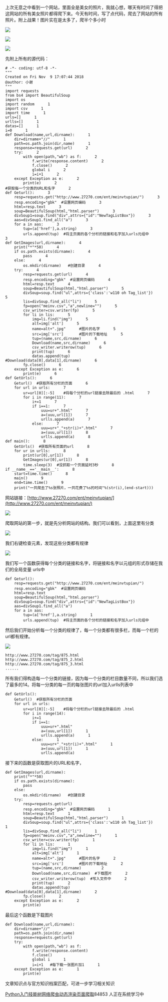 上次无意之中看到一个网站，里面全是美女的照片，我就心想，哪天有时间了得把这网站的所有美女照片都得爬下来。今天有时间，写了点代码，爬去了网站的所有照片。附上战果！图片实在是太多了，爬半个多小时

![](https://img-blog.csdnimg.cn/20181112155231524.png?x-oss-process=image/watermark,type_ZmFuZ3poZW5naGVpdGk,shadow_10,text_aHR0cHM6Ly9ibG9nLmNzZG4ubmV0L3FxXzM2MTE5MTky,size_16,color_FFFFFF,t_70)

![](https://img-blog.csdnimg.cn/20181112155304976.png?x-oss-process=image/watermark,type_ZmFuZ3poZW5naGVpdGk,shadow_10,text_aHR0cHM6Ly9ibG9nLmNzZG4ubmV0L3FxXzM2MTE5MTky,size_16,color_FFFFFF,t_70)

![](https://img-blog.csdnimg.cn/20181112155451684.png)

先附上所有的源代码：

```
# -*- coding: utf-8 -*-      
"""      
Created on Fri Nov  9 17:07:44 2018      
@author: 小谢      
"""      
import requests      
from bs4 import BeautifulSoup      
import os      
import random      1
import csv      1
import time      1
urls=[]      1
urlls=[]      1
datas=[]      1
i=0      1
def Download(name,url,dirname):      1
    dir=dirname+"//"      1
    path=os.path.join(dir,name)      1
    response=requests.get(url)      2
    try:      2
        with open(path,"wb") as f:      2
            f.write(response.content)      2
            f.close()      2
            global i      2
            i=i+1      2
    except Exception as e:      2
        print(e)      2
#获取每一个分类的URL和名字      2
def Geturl():      3
    resp=requests.get("http://www.27270.com/ent/meinvtupian/")      3
    resp.encoding="gbk"  #设置网页编码      3
    html=resp.text      3
    soup=BeautifulSoup(html,"html.parser")      3
    divSoup1=soup.find("div",attrs={"id":"NewTagListBox"})      3
    aas=divSoup1.find_all("a")      3
    for a in aas:      3
        tup=(a['href'],a.string)      3
        urls.append(tup)  #将主页面的各个分栏的链接和名字加入urls元组中      3
def GetImages(url,dirname):      4
    print("*"*50)      4
    if os.path.exists(dirname):      4
        pass      4
    else:      4
        os.mkdir(dirname)   #创建目录      4
    try:      4
        resp=requests.get(url)      4
        resp.encoding="gbk"  #设置网页编码      4
        html=resp.text      4
        soup=BeautifulSoup(html,"html.parser")      5
        divSoup=soup.find("ul",attrs={'class':'w110 oh Tag_list'})      5
        lis=divSoup.find_all("li")      5
        fp=open("meinv.csv","a",newline="")      5
        csv_writer=csv.writer(fp)      5
        for li in lis:      5
            img=li.find("img")      5
            alt=img['alt']      5
            name=alt+".jpg"      #图片的名字      5
            src=img['src']       #图片的下载地址      5
            tup=(name,src,dirname)      6
            Download(name,src,dirname)      6
            csv_writer.writerow(tup)      6
            print(tup)      6
            datas.append(tup)            #Download(data[0],data[1],dirname)      6
        fp.close()      6
    except Exception as e:      6
        print(e)      6
def GetUrls():      6
    Geturl()  #获取所有分栏的页面      6
    for url in urls:      7
        ur=url[0][:-5]    #将每个分栏的url链接去除最后的 .html      7
        for i in range(11):      7
            i+=1      7
            if i==1:      7
                uuu=ur+".html"      7
                a=(uuu,url[1])      7
                urlls.append(a)      7
            else:      7
                uuu=ur+"_"+str(i)+".html"      7
                a=(uuu,url[1])      8
                urlls.append(a)      8
def main():      8
    GetUrls()  #获取所有页面的url      8
    for ur in urlls:      8
        print(ur[0],ur[1])      8
        GetImages(ur[0],ur[1])      8
        time.sleep(3)  #没抓取一个页面延时3秒      8
if __name__=='__main__':      8
    start=time.time()      8
    main()      9
    end=time.time()      9
    print("一共爬去了%s张照片，一共花费了%s的时间"%(str(i),(end-start)))
```


网站链接：[http://www.27270.com/ent/meinvtupian/](http://www.27270.com/ent/meinvtupian/)

![](https://img-blog.csdnimg.cn/20181109220005590.png?x-oss-process=image/watermark,type_ZmFuZ3poZW5naGVpdGk,shadow_10,text_aHR0cHM6Ly9ibG9nLmNzZG4ubmV0L3FxXzM2MTE5MTky,size_16,color_FFFFFF,t_70)

爬取网站的第一步，就是先分析网站的结构。我们可以看到，上面这里有分类

![](https://img-blog.csdnimg.cn/20181109221656681.png?x-oss-process=image/watermark,type_ZmFuZ3poZW5naGVpdGk,shadow_10,text_aHR0cHM6Ly9ibG9nLmNzZG4ubmV0L3FxXzM2MTE5MTky,size_16,color_FFFFFF,t_70)

我们右键检查元素，发现这些分类都有规律

![](https://img-blog.csdnimg.cn/20181109221811980.png?x-oss-process=image/watermark,type_ZmFuZ3poZW5naGVpdGk,shadow_10,text_aHR0cHM6Ly9ibG9nLmNzZG4ubmV0L3FxXzM2MTE5MTky,size_16,color_FFFFFF,t_70)

我们写一个函数获得每个分类的链接和名字，将链接和名字以元组的形式存储在我们的全局变量 urls中

```
def Geturl():      
    resp=requests.get("http://www.27270.com/ent/meinvtupian/")      
    resp.encoding="gbk"  #设置网页编码      
    html=resp.text      
    soup=BeautifulSoup(html,"html.parser")      
    divSoup1=soup.find("div",attrs={"id":"NewTagListBox"})      
    aas=divSoup1.find_all("a")      
    for a in aas:      
        tup=(a['href'],a.string)      1
        urls.append(tup)  #将主页面的各个分栏的链接和名字加入urls元组中
```


然后我们开始分析每一个分类的规律了，每一个分类都有很多栏，而每一个栏的url都有规律。

![](https://img-blog.csdnimg.cn/20181109222523993.png)

```
http://www.27270.com/tag/875.html      
http://www.27270.com/tag/875_2.html      
http://www.27270.com/tag/875_3.html      
......
```


所有我们得构造每一个分类的链接，因为每一个分类的栏目数量不同，所以我们选了最多的14。将每一分类的每一页的每张图片的url加入urlls列表中

```
def GetUrls():      
    Geturl()  #获取所有分栏的页面      
    for url in urls:      
        ur=url[0][:-5]    #将每个分栏的url链接去除最后的 .html      
        for i in range(14):      
            i+=1      
            if i==1:      
                uuu=ur+".html"      
                a=(uuu,url[1])      1
                urlls.append(a)      1
            else:      1
                uuu=ur+"_"+str(i)+".html"      1
                a=(uuu,url[1])      1
                urlls.append(a)
```


接下来的函数是获取图片的URL和名字，

```
def GetImages(url,dirname):      
    print("*"*50)      
    if os.path.exists(dirname):      
        pass      
    else:      
        os.mkdir(dirname)   #创建目录      
    try:      
        resp=requests.get(url)      
        resp.encoding="gbk"  #设置网页编码      1
        html=resp.text      1
        soup=BeautifulSoup(html,"html.parser")      1
        divSoup=soup.find("ul",attrs={'class':'w110 oh Tag_list'})      1
        lis=divSoup.find_all("li")      1
        fp=open("meinv.csv","a",newline="")      1
        csv_writer=csv.writer(fp)      1
        for li in lis:      1
            img=li.find("img")      1
            alt=img['alt']      1
            name=alt+".jpg"      #图片的名字      2
            src=img['src']       #图片的下载地址      2
            tup=(name,src,dirname)         2
            Download(name,src,dirname)  #下载图片      2
            csv_writer.writerow(tup)  #写入文件中      2
            print(tup)      2
            datas.append(tup)            #Download(data[0],data[1],dirname)      2
        fp.close()      2
    except Exception as e:      2
        print(e)
```


最后这个函数是下载图片

```
def Download(name,url,dirname):      
    dir=dirname+"//"      
    path=os.path.join(dir,name)      
    response=requests.get(url)      
    try:      
        with open(path,"wb") as f:      
            f.write(response.content)      
            f.close()      
            global i      1
            i=i+1   #每下载一张图片加1      1
    except Exception as e:      1
        print(e)
```


文章知识点与官方知识档案匹配，可进一步学习相关知识

[Python入门技能树](https://edu.csdn.net/skill/python/python-3-166)[网络爬虫](https://edu.csdn.net/skill/python/python-3-166)[动态渲染页面爬取](https://edu.csdn.net/skill/python/python-3-166)84853 人正在系统学习中